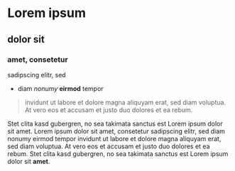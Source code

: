 # Lorem ipsum 
## dolor sit 
### amet, consetetur 
sadipscing elitr, sed 
* diam _nonumy_ **eirmod** tempor 

>invidunt ut labore et dolore magna 
aliquyam erat, sed diam voluptua. 
At vero eos et accusam et justo duo 
dolores et ea rebum. 

Stet clita kasd gubergren, no sea takimata 
sanctus est Lorem ipsum dolor sit amet. 
Lorem ipsum dolor sit amet, consetetur 
sadipscing elitr, sed diam nonumy eirmod 
tempor invidunt ut labore et dolore magna 
aliquyam erat, sed diam voluptua. At vero 
eos et accusam et justo duo dolores et ea 
rebum. Stet clita kasd gubergren, no sea 
takimata sanctus est Lorem ipsum dolor sit 
**__amet__**.
